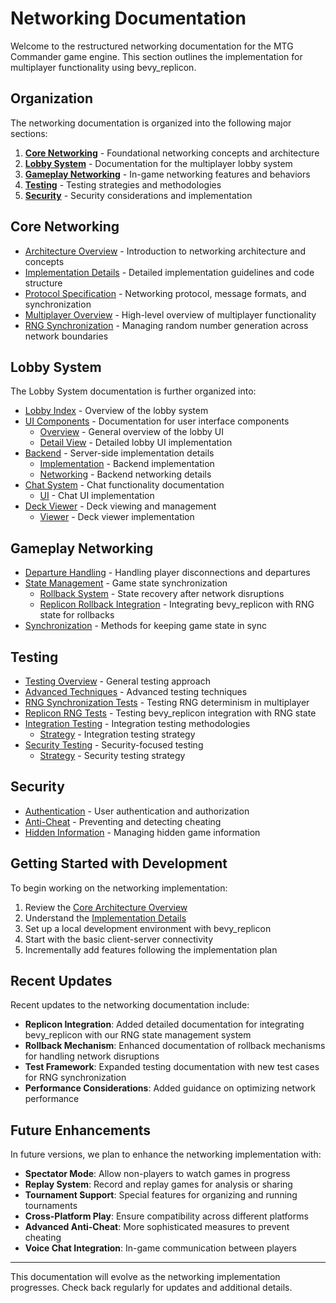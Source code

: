 # Networking Documentation

Welcome to the restructured networking documentation for the MTG Commander game engine. This section outlines the implementation for multiplayer functionality using bevy_replicon.

## Organization

The networking documentation is organized into the following major sections:

1. **[Core Networking](core/)** - Foundational networking concepts and architecture
2. **[Lobby System](lobby/)** - Documentation for the multiplayer lobby system
3. **[Gameplay Networking](gameplay/)** - In-game networking features and behaviors
4. **[Testing](testing/)** - Testing strategies and methodologies
5. **[Security](security/)** - Security considerations and implementation

## Core Networking

- [Architecture Overview](core/architecture_overview.md) - Introduction to networking architecture and concepts
- [Implementation Details](core/implementation_details.md) - Detailed implementation guidelines and code structure
- [Protocol Specification](core/protocol_specification.md) - Networking protocol, message formats, and synchronization
- [Multiplayer Overview](core/multiplayer_overview.md) - High-level overview of multiplayer functionality
- [RNG Synchronization](core/implementation_details.md#random-number-generator-synchronization) - Managing random number generation across network boundaries

## Lobby System

The Lobby System documentation is further organized into:

- [Lobby Index](lobby/index.md) - Overview of the lobby system
- [UI Components](lobby/ui/) - Documentation for user interface components
  - [Overview](lobby/ui/overview.md) - General overview of the lobby UI
  - [Detail View](lobby/ui/detail_view.md) - Detailed lobby UI implementation
- [Backend](lobby/backend/) - Server-side implementation details
  - [Implementation](lobby/backend/implementation.md) - Backend implementation
  - [Networking](lobby/backend/networking.md) - Backend networking details
- [Chat System](lobby/chat/) - Chat functionality documentation
  - [UI](lobby/chat/ui.md) - Chat UI implementation
- [Deck Viewer](lobby/deck/) - Deck viewing and management
  - [Viewer](lobby/deck/viewer.md) - Deck viewer implementation

## Gameplay Networking

- [Departure Handling](gameplay/departure/handling.md) - Handling player disconnections and departures
- [State Management](gameplay/state/) - Game state synchronization
  - [Rollback System](gameplay/state/rollback.md) - State recovery after network disruptions
  - [Replicon Rollback Integration](gameplay/state/replicon_rollback.md) - Integrating bevy_replicon with RNG state for rollbacks
- [Synchronization](gameplay/synchronization/) - Methods for keeping game state in sync

## Testing

- [Testing Overview](testing/overview.md) - General testing approach
- [Advanced Techniques](testing/advanced_techniques.md) - Advanced testing techniques
- [RNG Synchronization Tests](testing/rng_synchronization_tests.md) - Testing RNG determinism in multiplayer
- [Replicon RNG Tests](testing/replicon_rng_tests.md) - Testing bevy_replicon integration with RNG state
- [Integration Testing](testing/integration/) - Integration testing methodologies
  - [Strategy](testing/integration/strategy.md) - Integration testing strategy
- [Security Testing](testing/security/) - Security-focused testing
  - [Strategy](testing/security/strategy.md) - Security testing strategy

## Security

- [Authentication](security/authentication.md) - User authentication and authorization
- [Anti-Cheat](security/anti_cheat.md) - Preventing and detecting cheating
- [Hidden Information](security/hidden_information.md) - Managing hidden game information

## Getting Started with Development

To begin working on the networking implementation:

1. Review the [Core Architecture Overview](core/architecture_overview.md)
2. Understand the [Implementation Details](core/implementation_details.md)
3. Set up a local development environment with bevy_replicon
4. Start with the basic client-server connectivity
5. Incrementally add features following the implementation plan

## Recent Updates

Recent updates to the networking documentation include:

- **Replicon Integration**: Added detailed documentation for integrating bevy_replicon with our RNG state management system
- **Rollback Mechanism**: Enhanced documentation of rollback mechanisms for handling network disruptions
- **Test Framework**: Expanded testing documentation with new test cases for RNG synchronization
- **Performance Considerations**: Added guidance on optimizing network performance

## Future Enhancements

In future versions, we plan to enhance the networking implementation with:

- **Spectator Mode**: Allow non-players to watch games in progress
- **Replay System**: Record and replay games for analysis or sharing
- **Tournament Support**: Special features for organizing and running tournaments
- **Cross-Platform Play**: Ensure compatibility across different platforms
- **Advanced Anti-Cheat**: More sophisticated measures to prevent cheating
- **Voice Chat Integration**: In-game communication between players

---

This documentation will evolve as the networking implementation progresses. Check back regularly for updates and additional details. 